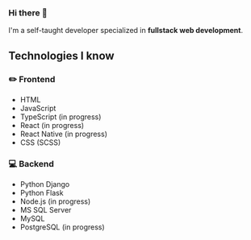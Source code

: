 ### Hi there 👋

I'm a self-taught developer specialized in **fullstack web development**.

## Technologies I know
### :pencil2: Frontend
- HTML
- JavaScript
- TypeScript (in progress)
- React (in progress)
- React Native (in progress)
- CSS (SCSS)
### :computer: Backend
- Python Django
- Python Flask
- Node.js (in progress)
- MS SQL Server
- MySQL
- PostgreSQL (in progress)
